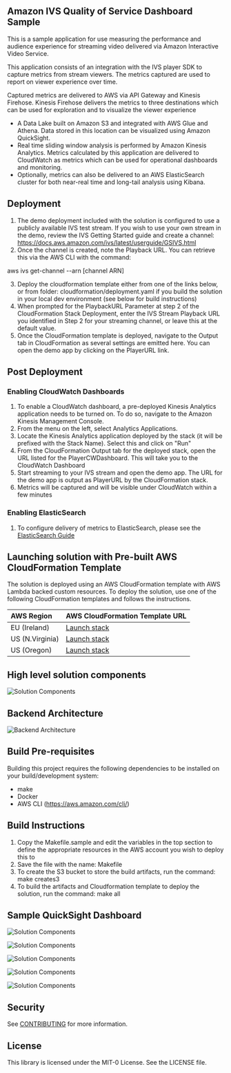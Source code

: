 ## Amazon IVS Quality of Service Dashboard Sample

This is a sample application for use measuring the performance and audience experience for streaming video delivered via Amazon Interactive Video Service.

This application consists of an integration with the IVS player SDK to capture metrics from stream viewers. The metrics captured are used to report on viewer experience over time.

Captured metrics are delivered to AWS via API Gateway and Kinesis Firehose. Kinesis Firehose delivers the metrics to three destinations which can be used for exploration and to visualize the viewer experience

* A Data Lake built on Amazon S3 and integrated with AWS Glue and Athena. Data stored in this location can be visualized using Amazon QuickSight.
* Real time sliding window analysis is performed by Amazon Kinesis Analytics. Metrics calculated by this application are delivered to CloudWatch as metrics which can be used for operational dashboards and monitoring.
* Optionally, metrics can also be delivered to an AWS ElasticSearch cluster for both near-real time and long-tail analysis using Kibana.

## Deployment

1. The demo deployment included with the solution is configured to use a publicly available IVS test stream. If you wish to use your own stream in the demo, review the IVS Getting Started guide and create a channel: https://docs.aws.amazon.com/ivs/latest/userguide/GSIVS.html
2. Once the channel is created, note the Playback URL. You can retrieve this via the AWS CLI with the command:

aws ivs get-channel --arn [channel ARN]

3. Deploy the cloudformation template either from one of the links below, or from folder: cloudformation/deployment.yaml if you build the solution in your local dev environment (see below for build instructions)
4. When prompted for the PlaybackURL Parameter at step 2 of the CloudFormation Stack Deployment, enter the IVS Stream Playback URL you identified in Step 2 for your streaming channel, or leave this at the default value.
5. Once the CloudFormation template is deployed, navigate to the Output tab in CloudFormation as several settings are emitted here. You can open the demo app by clicking on the PlayerURL link.

## Post Deployment

### Enabling CloudWatch Dashboards

1. To enable a CloudWatch dashboard, a pre-deployed Kinesis Analytics application needs to be turned on. To do so, navigate to the Amazon Kinesis Management Console.
6. From the menu on the left, select Analytics Applications.
7. Locate the Kinesis Analytics application deployed by the stack (it will be prefixed with the Stack Name). Select this and click on "Run"
8. From the CloudFormation Output tab for the deployed stack, open the URL listed for the PlayerCWDashboard. This will take you to the CloudWatch Dashboard
9. Start streaming to your IVS stream and open the demo app. The URL for the demo app is output as PlayerURL by the CloudFormation stack.
10. Metrics will be captured and will be visible under CloudWatch within a few minutes

### Enabling ElasticSearch

1. To configure delivery of metrics to ElasticSearch, please see the [ElasticSearch Guide](./docs/elasticsearch.md)

## Launching solution with Pre-built AWS CloudFormation Template

The solution is deployed using an AWS CloudFormation template with AWS Lambda backed custom resources. To deploy the solution, use one of the following CloudFormation templates and follows the instructions.

| AWS Region | AWS CloudFormation Template URL |
|:-----------|:----------------------------|
| EU (Ireland) |<a href="https://console.aws.amazon.com/cloudformation/home?region=eu-west-1#/stacks/new?stackName=ivsqos&templateURL=https%3A%2F%2Fivsqos-github-templates-eu-west-1.s3-eu-west-1.amazonaws.com%2Fqos%2Fv0.1%2Fcloudformation%2Fdeployment.yaml" target="_blank">Launch stack</a> |
| US (N.Virginia) |<a href="https://console.aws.amazon.com/cloudformation/home?region=us-east-1#/stacks/new?stackName=ivsqos&templateURL=https%3A%2F%2Fivsqos-github-templates-us-east-1.s3.amazonaws.com%2Fqos%2Fv0.1%2Fcloudformation%2Fdeployment.yaml" target="_blank">Launch stack</a> |
| US (Oregon) |<a href="https://console.aws.amazon.com/cloudformation/home?region=us-west-2#/stacks/new?stackName=ivsqos&templateURL=https%3A%2F%2Fivsqos-github-templates-us-west-2.s3-us-west-2.amazonaws.com%2Fqos%2Fv0.1%2Fcloudformation%2Fdeployment.yaml" target="_blank">Launch stack</a> |

## High level solution components
![Solution Components](./docs/images/solution_components.png)

## Backend Architecture
![Backend Architecture](./docs/images/architecture.png)

## Build Pre-requisites

Building this project requires the following dependencies to be installed on your build/development system:

- make
- Docker
- AWS CLI (https://aws.amazon.com/cli/)

## Build Instructions

1. Copy the Makefile.sample and edit the variables in the top section to define the appropriate resources in the AWS account you wish to deploy this to
2. Save the file with the name: Makefile
3. To create the S3 bucket to store the build artifacts, run the command:
make creates3
4. To build the artifacts and Cloudformation template to deploy the solution, run the command:
make all

## Sample QuickSight Dashboard

![Solution Components](./docs/images/popular_channels.png)

![Solution Components](./docs/images/popular_platforms.png)

![Solution Components](./docs/images/avg_buffer_time.png)

![Solution Components](./docs/images/avg_startup_latency.png)

![Solution Components](./docs/images/avg_live_latency.png)

## Security

See [CONTRIBUTING](CONTRIBUTING.md#security-issue-notifications) for more information.

## License

This library is licensed under the MIT-0 License. See the LICENSE file.
